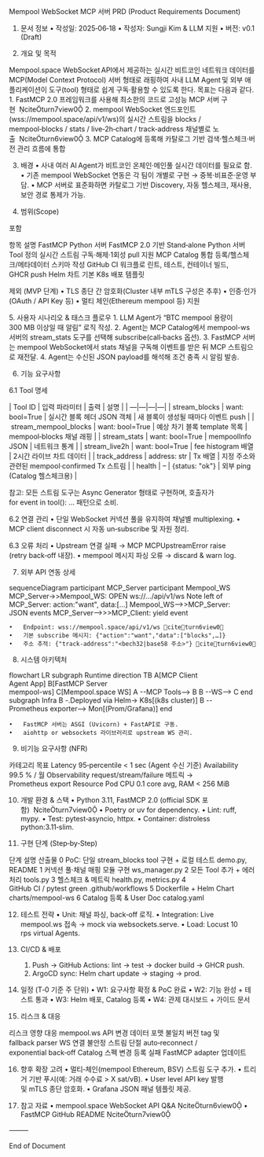 Mempool WebSocket MCP 서버 PRD (Product Requirements Document)

1. 문서 정보
	•	작성일: 2025‑06‑18
	•	작성자: Sungji Kim & LLM 지원
	•	버전: v0.1 (Draft)

2. 개요 및 목적

Mempool.space WebSocket API에서 제공하는 실시간 비트코인 네트워크 데이터를 MCP(Model Context Protocol) 서버 형태로 래핑하여 사내 LLM Agent 및 외부 애플리케이션이 도구(tool) 형태로 쉽게 구독·활용할 수 있도록 한다. 목표는 다음과 같다.
	1.	FastMCP 2.0 프레임워크를 사용해 최소한의 코드로 고성능 MCP 서버 구현  citeturn7view0
	2.	mempool WebSocket 엔드포인트(wss://mempool.space/api/v1/ws)의 실시간 스트림을 blocks / mempool‑blocks / stats / live‑2h‑chart / track‑address 채널별로 노출  citeturn6view0
	3.	MCP Catalog에 등록해 카탈로그 기반 검색·헬스체크·버전 관리 흐름에 통합

3. 배경
	•	사내 여러 AI Agent가 비트코인 온체인·메인풀 실시간 데이터를 필요로 함.
	•	기존 mempool WebSocket 연동은 각 팀이 개별로 구현 → 중복·비표준·운영 부담.
	•	MCP 서버로 표준화하면 카탈로그 기반 Discovery, 자동 헬스체크, 재사용, 보안 경로 통제가 가능.

4. 범위(Scope)

포함

항목	설명
FastMCP Python 서버	FastMCP 2.0 기반 Stand‑alone Python 서버
Tool 정의	실시간 스트림 구독·해제·1회성 pull 지원
MCP Catalog 통합	등록/헬스체크/메타데이터 스키마 작성
GitHub CI 워크플로	린트, 테스트, 컨테이너 빌드, GHCR push
Helm 차트	기본 K8s 배포 템플릿

제외 (MVP 단계)
	•	TLS 종단 간 암호화(Cluster 내부 mTLS 구성은 추후)
	•	인증·인가(OAuth / API Key 등)
	•	멀티 체인(Ethereum mempool 등) 지원

5. 사용자 시나리오 & 태스크 플로우
	1.	LLM Agent가 “BTC mempool 용량이 300 MB 이상일 때 알림” 로직 작성.
	2.	Agent는 MCP Catalog에서 mempool-ws 서버의 stream_stats 도구를 선택해 subscribe(call‑backs 옵션).
	3.	FastMCP 서버는 mempool WebSocket에서 stats 채널을 구독해 이벤트를 받은 뒤 MCP 스트림으로 재전달.
	4.	Agent는 수신된 JSON payload를 해석해 조건 충족 시 알림 발송.

6. 기능 요구사항

6.1 Tool 명세

| Tool ID | 입력 파라미터 | 출력 | 설명 |
| —|—|—|—|
| stream_blocks | want: bool=True | 실시간 블록 헤더 JSON 객체 | 새 블록이 생성될 때마다 이벤트 push |
| stream_mempool_blocks | want: bool=True | 예상 차기 블록 template 목록 | mempool‑blocks 채널 래핑 |
| stream_stats | want: bool=True | mempoolInfo JSON | 네트워크 통계 |
| stream_live2h | want: bool=True | fee histogram 배열 | 2시간 라이브 차트 데이터 |
| track_address | address: str | Tx 배열 | 지정 주소와 관련된 mempool·confirmed Tx 스트림 |
| health | – | {status: "ok"} | 외부 ping (Catalog 헬스체크용) |

참고: 모든 스트림 도구는 Async Generator 형태로 구현하며, 호출자가 for event in tool(): … 패턴으로 소비.

6.2 연결 관리
	•	단일 WebSocket 커넥션 풀을 유지하여 채널별 multiplexing.
	•	MCP client disconnect 시 자동 un‑subscribe 및 자원 정리.

6.3 오류 처리
	•	Upstream 연결 실패 → MCP MCPUpstreamError raise (retry back‑off 내장).
	•	mempool 메시지 파싱 오류 → discard & warn log.

7. 외부 API 연동 상세

sequenceDiagram
    participant MCP_Server
    participant Mempool_WS
    MCP_Server->>Mempool_WS: OPEN ws://…/api/v1/ws
    Note left of MCP_Server: action:"want", data:[…]
    Mempool_WS-->>MCP_Server: JSON events
    MCP_Server-->>>MCP_Client: yield event

	•	Endpoint: wss://mempool.space/api/v1/ws citeturn6view0
	•	기본 subscribe 메시지: {"action":"want","data":["blocks",…]}
	•	주소 추적: {"track-address":"<bech32|base58 주소>"} citeturn6view0

8. 시스템 아키텍처

flowchart LR
    subgraph Runtime
        direction TB
        A[MCP Client<br/>Agent App]
        B[FastMCP Server<br/>mempool-ws]
        C[Mempool.space WS]
        A --MCP Tools--> B
        B --WS--> C
    end
    subgraph Infra
        B -.Deployed via Helm-> K8s[(k8s cluster)]
        B --Prometheus exporter--> Mon[(Prom/Grafana)]
    end

	•	FastMCP 서버는 ASGI (Uvicorn) + FastAPI로 구동.
	•	aiohttp or websockets 라이브러리로 upstream WS 관리.

9. 비기능 요구사항 (NFR)

카테고리	목표
Latency	95‑percentile < 1 sec (Agent 수신 기준)
Availability	99.5 % / 월
Observability	request/stream/failure 메트릭 → Prometheus export
Resource	Pod CPU 0.1 core avg, RAM < 256 MiB

10. 개발 환경 & 스택
	•	Python 3.11, FastMCP 2.0 (official SDK 포함)  citeturn7view0
	•	Poetry or uv for dependency.
	•	Lint: ruff, mypy.
	•	Test: pytest‑asyncio, httpx.
	•	Container: distroless python:3.11‑slim.

11. 구현 단계 (Step‑by‑Step)

단계	설명	산출물
0	PoC: 단일 stream_blocks tool 구현 + 로컬 테스트	demo.py, README
1	커넥션 풀·채널 매핑 모듈 구현	ws_manager.py
2	모든 Tool 추가 + 에러 처리	tools.py
3	헬스체크 & 메트릭	health.py, metrics.py
4	GitHub CI / pytest green	.github/workflows
5	Dockerfile + Helm Chart	charts/mempool-ws
6	Catalog 등록 & User Doc	catalog.yaml

12. 테스트 전략
	•	Unit: 채널 파싱, back‑off 로직.
	•	Integration: Live mempool.ws 접속 → mock via websockets.serve.
	•	Load: Locust 10 rps virtual Agents.

13. CI/CD & 배포
	1.	Push → GitHub Actions: lint → test → docker build → GHCR push.
	2.	ArgoCD sync: Helm chart update → staging → prod.

14. 일정 (T‑0 기준 주 단위)
	•	W1: 요구사항 확정 & PoC 완료
	•	W2: 기능 완성 + 테스트 통과
	•	W3: Helm 배포, Catalog 등록
	•	W4: 관제 대시보드 + 가이드 문서

15. 리스크 & 대응

리스크	영향	대응
mempool.ws API 변경	데이터 포맷 불일치	버전 tag 및 fallback parser
WS 연결 불안정	스트림 단절	auto‑reconnect / exponential back‑off
Catalog 스펙 변경	등록 실패	FastMCP adapter 업데이트

16. 향후 확장 고려
	•	멀티‑체인(mempool Ethereum, BSV) 스트림 도구 추가.
	•	트리거 기반 푸시(예: 거래 수수료 > X sat/vB).
	•	User level API key 발행 및 mTLS 종단 암호화.
	•	Grafana JSON 패널 템플릿 제공.

17. 참고 자료
	•	mempool.space WebSocket API Q&A citeturn6view0
	•	FastMCP GitHub README citeturn7view0

⸻

End of Document